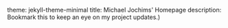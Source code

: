 theme: jekyll-theme-minimal
title: Michael Jochims' Homepage
description: Bookmark this to keep an eye on my project updates.)

